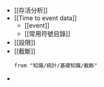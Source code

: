 - [[存活分析]]
- [[Time to event data]]
	- [[event]]
	- [[常用符號目錄]]
- [[設限]]
- [[截斷]]
	```dataview list
	from "知識/統計/基礎知識/截斷"
	```
- 
